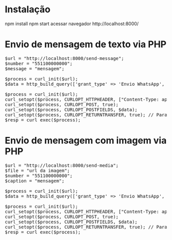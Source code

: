 # Instalação

npm install
npm start
acessar navegador http://localhost:8000/

# Envio de mensagem de texto via PHP
<pre>
$url = "http://localhost:8000/send-message";
$number = "551100000000";
$message = "mensagem";

$process = curl_init($url);
$data = http_build_query(['grant_type' => 'Envio WhatsApp', 'number' => $number, 'caption' => $caption, 'file' => $file,]);

$process = curl_init($url);
curl_setopt($process, CURLOPT_HTTPHEADER, ["Content-Type: application/x-www-form-urlencoded"]);
curl_setopt($process, CURLOPT_POST, true);
curl_setopt($process, CURLOPT_POSTFIELDS, $data);
curl_setopt($process, CURLOPT_RETURNTRANSFER, true); // Para "salvar" a resposta no curl_exec (o $resp).
$resp = curl_exec($process);
</pre>

# Envio de mensagem com imagem via PHP
<pre>
$url = "http://localhost:8000/send-media";
$file = "url da imagem";
$number = "551100000000";
$caption = "mensagem";

$process = curl_init($url);
$data = http_build_query(['grant_type' => 'Envio WhatsApp', 'number' => $number, 'caption' => $caption, 'file' => $file,]);

$process = curl_init($url);
curl_setopt($process, CURLOPT_HTTPHEADER, ["Content-Type: application/x-www-form-urlencoded"]);
curl_setopt($process, CURLOPT_POST, true);
curl_setopt($process, CURLOPT_POSTFIELDS, $data);
curl_setopt($process, CURLOPT_RETURNTRANSFER, true); // Para "salvar" a resposta no curl_exec (o $resp).
$resp = curl_exec($process);
</pre>
